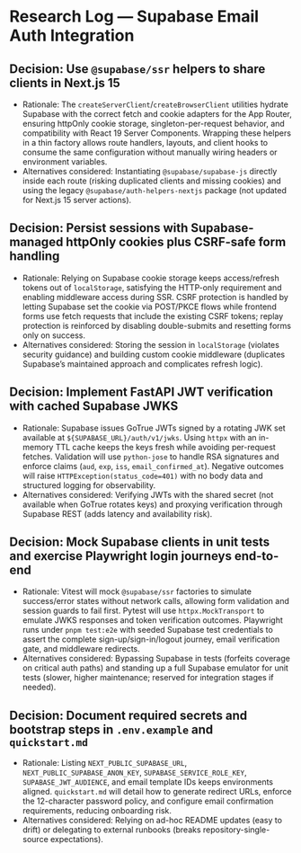# Research Log — Supabase Email Auth Integration

## Decision: Use `@supabase/ssr` helpers to share clients in Next.js 15
- Rationale: The `createServerClient`/`createBrowserClient` utilities hydrate Supabase with the correct fetch and cookie adapters for the App Router, ensuring httpOnly cookie storage, singleton-per-request behavior, and compatibility with React 19 Server Components. Wrapping these helpers in a thin factory allows route handlers, layouts, and client hooks to consume the same configuration without manually wiring headers or environment variables.
- Alternatives considered: Instantiating `@supabase/supabase-js` directly inside each route (risking duplicated clients and missing cookies) and using the legacy `@supabase/auth-helpers-nextjs` package (not updated for Next.js 15 server actions).

## Decision: Persist sessions with Supabase-managed httpOnly cookies plus CSRF-safe form handling
- Rationale: Relying on Supabase cookie storage keeps access/refresh tokens out of `localStorage`, satisfying the HTTP-only requirement and enabling middleware access during SSR. CSRF protection is handled by letting Supabase set the cookie via POST/PKCE flows while frontend forms use fetch requests that include the existing CSRF tokens; replay protection is reinforced by disabling double-submits and resetting forms only on success.
- Alternatives considered: Storing the session in `localStorage` (violates security guidance) and building custom cookie middleware (duplicates Supabase’s maintained approach and complicates refresh logic).

## Decision: Implement FastAPI JWT verification with cached Supabase JWKS
- Rationale: Supabase issues GoTrue JWTs signed by a rotating JWK set available at `${SUPABASE_URL}/auth/v1/jwks`. Using `httpx` with an in-memory TTL cache keeps the keys fresh while avoiding per-request fetches. Validation will use `python-jose` to handle RSA signatures and enforce claims (`aud`, `exp`, `iss`, `email_confirmed_at`). Negative outcomes will raise `HTTPException(status_code=401)` with no body data and structured logging for observability.
- Alternatives considered: Verifying JWTs with the shared secret (not available when GoTrue rotates keys) and proxying verification through Supabase REST (adds latency and availability risk).

## Decision: Mock Supabase clients in unit tests and exercise Playwright login journeys end-to-end
- Rationale: Vitest will mock `@supabase/ssr` factories to simulate success/error states without network calls, allowing form validation and session guards to fail first. Pytest will use `httpx.MockTransport` to emulate JWKS responses and token verification outcomes. Playwright runs under `pnpm test:e2e` with seeded Supabase test credentials to assert the complete sign-up/sign-in/logout journey, email verification gate, and middleware redirects.
- Alternatives considered: Bypassing Supabase in tests (forfeits coverage on critical auth paths) and standing up a full Supabase emulator for unit tests (slower, higher maintenance; reserved for integration stages if needed).

## Decision: Document required secrets and bootstrap steps in `.env.example` and `quickstart.md`
- Rationale: Listing `NEXT_PUBLIC_SUPABASE_URL`, `NEXT_PUBLIC_SUPABASE_ANON_KEY`, `SUPABASE_SERVICE_ROLE_KEY`, `SUPABASE_JWT_AUDIENCE`, and email template IDs keeps environments aligned. `quickstart.md` will detail how to generate redirect URLs, enforce the 12-character password policy, and configure email confirmation requirements, reducing onboarding risk.
- Alternatives considered: Relying on ad-hoc README updates (easy to drift) or delegating to external runbooks (breaks repository-single-source expectations).
